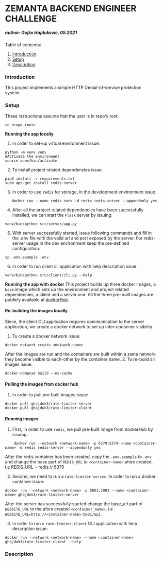 # ZEMANTA BACKEND ENGINEER CHALLENGE
##### author: Gojko Hajdukovic, 05.2021

Table of contents:
1. [Introduction](#introduction)
2. [Setup](#setup)
3. [Description](#setup)

<a name="introduction"></a>
### Introduction
This project implements a simple HTTP Denial-of-service protection system.


<a name="setup"></a>
### Setup
These instructions assume that the user is in repo's root.
```shell script
cd <repo_root>
```

**Running the app locally**
1. In order to set-up virtual environment issue:
```shell script
python -m venv venv
#Activate the environment
source venv/bin/activate
```
2. To install project related dependencies issue:
```shell script
pip3 install -r requirements.txt
sudo apt-get install redis-server
```
3. In order to use `redis` for storage, in the development environment issue:
```shell script
   docker run --name redis-serv -d redis redis-server --appendonly yes
```
4. After all the project related dependencies have been successfully installed, we can start the `Flask` server by issuing:
```shell script
venv/bin/python src/server/app.py
```
5. With server successfully started, issue following commands and fill in the .env file with the valid url and port exposed by the server. For redis-server usage in the dev environment keep the pre-defined configuration.
```shell script
cp .env.example .env
```
6. In order to run client cli application with help description issue:
```shell script
venv/bin/python src/client/cli.py --help
```

**Running the app with docker**
This project builds up three docker images, a `base` image which sets up the environment and project related dependencies, a client and a server one.
All the three pre-built images are publicly available at [dockerHub](https://hub.docker.com/u/ghajduk3).

#### Re-building the images locally 

Since, the client CLI application requires communication to the server application,
we create a docker network to set up inter-container visibility.
1. To create a docker network issue:
```shell script
docker network create <network-name>
```
After the images are run and the containers are built within a same network they become visible to each-other by the container name.
2. To re-build all images issue:
```shell script
docker-compose build --no-cache
```

#### Pulling the images from docker hub
1. In order to pull pre-built images issue:
```shell script
docker pull ghajduk3/rate-limiter-server
docker pull ghajduk3/rate-limiter-client
```

#### Running images
1. First, in order to use `redis`, we pull pre-built image from dockerHub by issuing:
```shell script
    docker run --network <network-name> -p 6379:6379--name <container-name> -d redis redis-server --appendonly yes
```   
After the redis container has been created, copy the `.env.example` to `.env` and change the base part of `REDIS_URL` to `<container-name>` afore created, i.e REDIS_URL = redis://<container-name>:6379 

2. Second, we need to run a `rate-limiter-server`. In order to run a docker container issue:
```shell script
docker run --network <network-name> -p 5001:5001 --name <container-name> ghajduk3/rate-limiter-server
```
After the server has successfully started change the base_url part of `WEBSITE_URL` to the afore created `<container_name>`, i.e `WEBSITE_URL=http://<container-name>:5001/api`.

3. In order to run a `rate-limiter-client` CLI application with help description issue:
```shell script
docker run --network <network-name> --name <container-name> ghajduk3/rate-limiter-client --help
```
<a name="description"></a>
### Description



